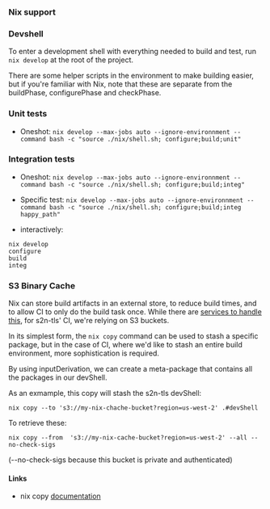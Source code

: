 ### Nix support

### Devshell

To enter a development shell with everything needed to build and test, run `nix develop` at the root of the project.

There are some helper scripts in the environment to make building easier, but if you're familiar with Nix, note that these are 
separate from the buildPhase, configurePhase and checkPhase.

### Unit tests

- Oneshot: `nix develop --max-jobs auto --ignore-environnment --command bash -c "source ./nix/shell.sh; configure;build;unit" `

### Integration tests

- Oneshot: `nix develop --max-jobs auto --ignore-environnment --command bash -c "source ./nix/shell.sh; configure;build;integ" `
- Specific test: `nix develop --max-jobs auto --ignore-environnment --command bash -c "source ./nix/shell.sh; configure;build;integ happy_path"`

- interactively: 

```
nix develop
configure
build
integ
```

### S3 Binary Cache

Nix can store build artifacts in an external store, to reduce build times, and to allow CI to only do the build task once.
While there are [services to handle this](https://www.cachix.org/), for s2n-tls' CI, we're relying on S3 buckets.

In its simplest form, the `nix copy` command can be used to stash a specific package, but in the case of CI, where we'd like to stash an entire build environment,
 more sophistication is required.

By using inputDerivation, we can create a meta-package that contains all the packages in our devShell.

As an exmample, this copy will stash the s2n-tls devShell:

```
nix copy --to 's3://my-nix-chache-bucket?region=us-west-2' .#devShell
```

To retrieve these:

```
nix copy --from  's3://my-nix-cache-bucket?region=us-west-2' --all --no-check-sigs
```

(--no-check-sigs because this bucket is private and authenticated)

#### Links

- nix copy [documentation](https://nixos.org/manual/nix/stable/command-ref/new-cli/nix3-copy.html)
